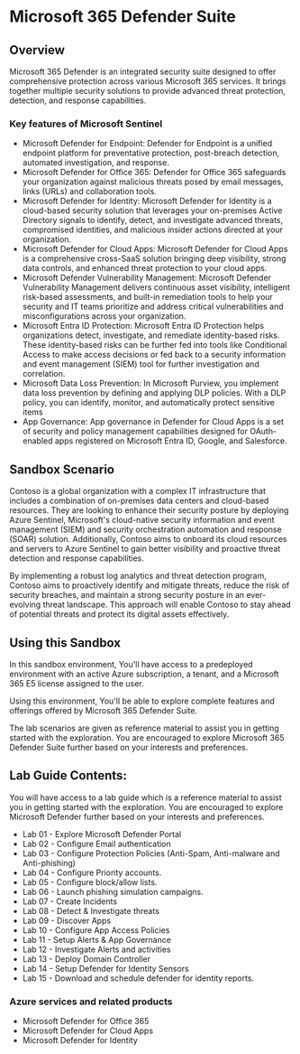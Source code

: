 # Microsoft 365 Defender Suite

## Overview

Microsoft 365 Defender is an integrated security suite designed to offer comprehensive protection across various Microsoft 365 services. It brings together multiple security solutions to provide advanced threat protection, detection, and response capabilities.


### Key features of Microsoft Sentinel

- Microsoft Defender for Endpoint: Defender for Endpoint is a unified endpoint platform for preventative protection, post-breach detection, automated investigation, and response.
- Microsoft Defender for Office 365: Defender for Office 365 safeguards your organization against malicious threats posed by email messages, links (URLs) and collaboration tools.
- Microsoft Defender for Identity: Microsoft Defender for Identity is a cloud-based security solution that leverages your on-premises Active Directory signals to identify, detect, and investigate advanced threats, compromised identities, and malicious insider actions directed at your organization.
- Microsoft Defender for Cloud Apps: Microsoft Defender for Cloud Apps is a comprehensive cross-SaaS solution bringing deep visibility, strong data controls, and enhanced threat protection to your cloud apps.
- Microsoft Defender Vulnerability Management: Microsoft Defender Vulnerability Management delivers continuous asset visibility, intelligent risk-based assessments, and built-in remediation tools to help your security and IT teams prioritize and address critical vulnerabilities and misconfigurations across your organization.
- Microsoft Entra ID Protection: Microsoft Entra ID Protection helps organizations detect, investigate, and remediate identity-based risks. These identity-based risks can be further fed into tools like Conditional Access to make access decisions or fed back to a security information and event management (SIEM) tool for further investigation and correlation.
- Microsoft Data Loss Prevention: In Microsoft Purview, you implement data loss prevention by defining and applying DLP policies. With a DLP policy, you can identify, monitor, and automatically protect sensitive items
- App Governance: App governance in Defender for Cloud Apps is a set of security and policy management capabilities designed for OAuth-enabled apps registered on Microsoft Entra ID, Google, and Salesforce.

## Sandbox Scenario
Contoso is a global organization with a complex IT infrastructure that includes a combination of on-premises data centers and cloud-based resources. They are looking to enhance their security posture by deploying Azure Sentinel, Microsoft's cloud-native security information and event management (SIEM) and security orchestration automation and response (SOAR) solution. Additionally, Contoso aims to onboard its cloud resources and servers to Azure Sentinel to gain better visibility and proactive threat detection and response capabilities.

By implementing a robust log analytics and threat detection program, Contoso aims to proactively identify and mitigate threats, reduce the risk of security breaches, and maintain a strong security posture in an ever-evolving threat landscape. This approach will enable Contoso to stay ahead of potential threats and protect its digital assets effectively.

## Using this Sandbox

In this sandbox environment, You'll have access to a predeployed environment with an active Azure subscription, a tenant, and a Microsoft 365 E5 license assigned to the user. 

Using this environment, You'll be able to explore complete features and offerings offered by Microsoft 365 Defender Suite.

The lab scenarios are given as reference material to assist you in getting started with the exploration. You are encouraged to explore Microsoft 365 Defender Suite further based on your interests and preferences.


## Lab Guide Contents:
You will have access to a lab guide which is a reference material to assist you in getting started with the exploration. You are encouraged to explore Microsoft Defender further based on your interests and preferences.

- Lab 01 - Explore Microsoft Defender Portal 
- Lab 02 - Configure Email authentication
- Lab 03 - Configure Protection Policies (Anti-Spam, Anti-malware and Anti-phishing) 
- Lab 04 - Configure Priority accounts.  
- Lab 05 - Configure block/allow lists. 
- Lab 06 - Launch phishing simulation campaigns. 
- Lab 07 - Create Incidents 
- Lab 08 - Detect & Investigate threats
- Lab 09 - Discover Apps 
- Lab 10 - Configure App Access Policies 
- Lab 11 - Setup Alerts & App Governance 
- Lab 12 - Investigate Alerts and activities
- Lab 13 - Deploy Domain Controller 
- Lab 14 - Setup Defender for Identity Sensors 
- Lab 15 - Download and schedule defender for identity reports.

### Azure services and related products

- Microsoft Defender for Office 365
- Microsoft Defender for Cloud Apps
- Microsoft Defender for Identity
